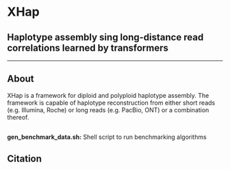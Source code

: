 # XHap 
## Haplotype assembly sing long-distance read correlations learned by transformers
-----------

## About
XHap is a framework for diploid and polyploid haplotype assembly. The framework is capable of haplotype reconstruction from either short reads (e.g. Illumina, Roche) or long reads (e.g. PacBio, ONT) or a combination thereof.

## 
**gen_benchmark_data.sh:** Shell script to run benchmarking algorithms


## Citation